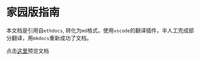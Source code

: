 # 家园版指南

本文档是引用自`ethdocs`, 转化为`md`格式，使用`vscode`的翻译插件，半人工完成部分翻译，用`mkdocs`重新成功了文档。

点击[这里](https://wohugb.github.io/ethdocs/)预览文档
